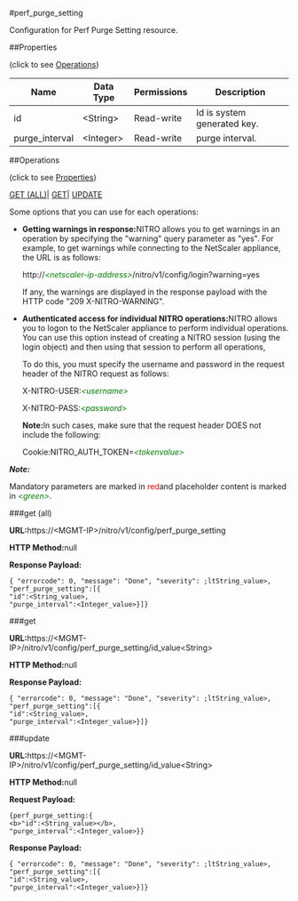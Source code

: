 #perf_purge_setting

Configuration for Perf Purge Setting resource.


##Properties 
<span>(click to see [Operations](#opera))</span>


<table><thead><tr><th>Name</th><th>Data Type</th><th>Permissions</th><th>Description</th></tr></thead><tbody><tr><td>id</td><td>&lt;String></td><td>Read-write</td><td>Id is system generated key.</td></tr><tr><td>purge_interval</td><td>&lt;Integer></td><td>Read-write</td><td>purge interval.</td></tr></tbody></table>
##Operations 
<span>(click to see [Properties](#prope))</span>


[GET (ALL)](#get-)| [GET]()| [UPDATE](#u)


Some options that you can use for each operations:
<ul><li><p><b>Getting warnings in response:</b>NITRO allows you to get warnings in an operation by specifying the "warning" query parameter as "yes". For example, to get warnings while connecting to the NetScaler appliance, the URL is as follows:</p><p>http://<span style="color:green;font-style:italic;">&lt;netscaler-ip-address&gt;</span>/nitro/v1/config/login?warning=yes</p><p>If any, the warnings are displayed in the response payload with the HTTP code "209 X-NITRO-WARNING".</p></li><li><p><b>Authenticated access for individual NITRO operations:</b>NITRO allows you to logon to the NetScaler appliance to perform individual operations. You can use this option instead of creating a NITRO session (using the login object) and then using that session to perform all operations,</p><p>To do this, you must specify the username and password in the request header of the NITRO request as follows:</p><p>X-NITRO-USER:<span style="color:green;font-style:italic;">&lt;username&gt;</span></p><p>X-NITRO-PASS:<span style="color:green;font-style:italic;">&lt;password&gt;</span></p><p><b>Note:</b>In such cases, make sure that the request header DOES not include the following:</p><p>Cookie:NITRO_AUTH_TOKEN=<span style="color:green;font-style:italic;">&lt;tokenvalue&gt;</span></p></li></ul>



***Note:*** 
Mandatory parameters are marked in <span style="color:#FF0000;">red</span>and placeholder content is marked in <span style="color:green;font-style:italic">&lt;green&gt;</span>.

###get (all)



<b>URL:</b>https://&lt;MGMT-IP&gt;/nitro/v1/config/perf_purge_setting
<b>HTTP Method:</b>null
<b>Response Payload: </b>```{ "errorcode": 0, "message": "Done", "severity": ;ltString_value>, "perf_purge_setting":[{"id":<String_value>,"purge_interval":<Integer_value>}]}```



###get



<b>URL:</b>https://&lt;MGMT-IP&gt;/nitro/v1/config/perf_purge_setting/id_value&lt;String&gt;
<b>HTTP Method:</b>null
<b>Response Payload: </b>```{ "errorcode": 0, "message": "Done", "severity": ;ltString_value>, "perf_purge_setting":[{"id":<String_value>,"purge_interval":<Integer_value>}]}```



###update



<b>URL:</b>https://&lt;MGMT-IP&gt;/nitro/v1/config/perf_purge_setting/id_value&lt;String&gt;
<b>HTTP Method:</b>null
<b>Request Payload: </b>```{perf_purge_setting:{<b>"id":<String_value></b>,"purge_interval":<Integer_value>}}```
<b>Response Payload: </b>```{ "errorcode": 0, "message": "Done", "severity": ;ltString_value>, "perf_purge_setting":[{"id":<String_value>,"purge_interval":<Integer_value>}]}```



